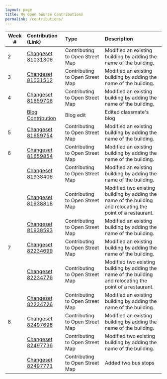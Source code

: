 ```yaml
---
layout: page
title: My Open Source Contributions
permalink: /contributions/
---
```


<!--
The first column, Contribution, must be a hyperlink to the actual contribution,
such as the Wikipedia edit or pull request, etc., with a suitable name.
Type of the contribution should be "Wikipedia edit", "OpenStreet Map feature",
"Project Documentation", "Project Code", "Blog Edit", etc.

The Description should include a brief summary of what you did.

Replace the first row below with your contribution and add new ones below it
following the same syntax.

-->





| Week #       | Contribution (Link)  | Type  | Description |
|---|:---|:---|:---|
|  2   |  [Changeset 81031306](https://www.openstreetmap.org/changeset/81031306)      | Contributing to Open Street Map   |  Modified an existing building by adding the name of the building.     |
|  3   | [Changeset 81031512](https://www.openstreetmap.org/changeset/81031512)|  Contributing to Open Street Map   |  Modified an existing building by adding the name of the building.    |
|  4   |  [Changeset 81659706](https://www.openstreetmap.org/changeset/81659706)   |  Contributing to Open Street Map   |   Modified an existing building by adding the name of the building.   |
| | [Blog Contribution](https://github.com/chislee0708/liulanz-weekly/blob/gh-pages/_posts/2020-02-09-week02.md) | Blog edit | Edited classmate's blog|
|  5   |  [Changeset 81659754](https://www.openstreetmap.org/changeset/81659754)   |  Contributing to Open Street Map   |   Modified an existing building by adding the name of the building.   |
|  6   |  [Changeset 81659854](https://www.openstreetmap.org/changeset/81659854)   |  Contributing to Open Street Map   |   Modified an existing building by adding the name of the building.   |
|     |  [Changeset 81938406](https://www.openstreetmap.org/changeset/81938406)   |  Contributing to Open Street Map   |   Modified an existing building by adding the name of the building.   |
|     |  [Changeset 81938818](https://www.openstreetmap.org/changeset/81938818)   |  Contributing to Open Street Map   |   Modified two existing building by adding the name of the building and relocating the point of a restaurant.   |
|     |  [Changeset 81938593](https://www.openstreetmap.org/changeset/81938593)   |  Contributing to Open Street Map   |   Modified an existing building by adding the name of the building.   |
|  7  |  [Changeset 82234699](https://www.openstreetmap.org/changeset/82234699)   |  Contributing to Open Street Map   |   Modified an existing building by adding the name of the building.   |
|     |  [Changeset 82234776](https://www.openstreetmap.org/changeset/82234776)   |  Contributing to Open Street Map   |   Modified two existing building by adding the name of the building and relocating the point of a restaurant.   |
|     |  [Changeset 82234726](https://www.openstreetmap.org/changeset/82234726)   |  Contributing to Open Street Map   |   Modified an existing building by adding the name of the building.   |
|  8  |  [Changeset 82497696](https://www.openstreetmap.org/changeset/82497696)   |  Contributing to Open Street Map   |   Modified an existing building by adding the name of the building.   |
|     |  [Changeset 82497736](https://www.openstreetmap.org/changeset/82497736)   |  Contributing to Open Street Map   |   Modified two existing building by adding the name of the building.  |
|     |  [Changeset 82497771](https://www.openstreetmap.org/changeset/82497771)   |  Contributing to Open Street Map   |   Added two bus stops   |


